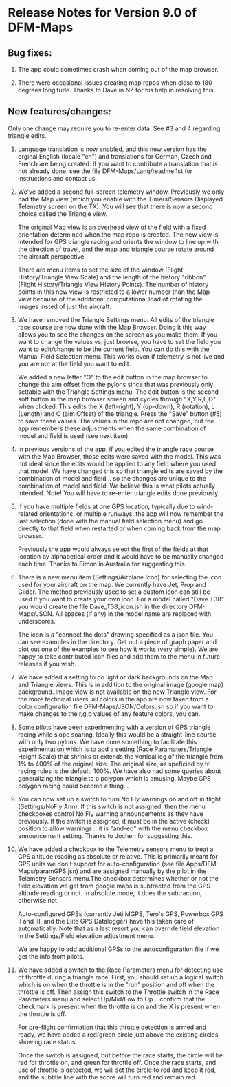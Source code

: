 # Release Notes for Version 9.0 of DFM-Maps

## Bug fixes:

1. The app could sometimes crash when coming out of the map browser.

2. There were occasional issues creating map repos when close to 180
degrees longitude. Thanks to Dave in NZ for his help in resolving this.

## New features/changes:

Only one change may require you to re-enter data. See #3 and 4 regarding
triangle edits.

1. Language translation is now enabled, and this new version has the
orginal English (locale "en") and translations for German, Czech and French are
being created. If you want to contribute a translation that is not already done, see
the file DFM-Maps/Lang/readme.1st for instructions and contact us.

2. We've added a second full-screen telemetry window. Previously we
only had the Map view (which you enable with the Timers/Sensors
Displayed Telemetry screen on the TX). You will see that there is now
a second choice called the Triangle view.

	The original Map view is
an overhead view of the field with a fixed
orientation determined when the map repo is created. The new view is
intended for GPS triangle racing and orients the window to line up
with the direction of travel, and the map and triangle course rotate
around the aircraft perspective.

	There are menu items to set the size
of the window (Flight History/Triangle View Scale) and the length of the history "ribbon"
(Flight History/Triangle View History Points). The number of
history points in this new view is restricted to a lower number than the Map
view because of the additional computational load of rotating the
images insted of just the aircraft.

3. We have removed the Triangle Settings menu. All edits of the
triangle race course are now done with the Map Browser. Doing it this
way allows you to see the changes on the screen as you make them. If
you want to change the values vs. just browse, you have to set the
field you want to edit/change to be the current field. You can do this
with the Manual Field Selection menu. This works even if telemetry is
not live and you are not at the field you want to edit.

	We added a new letter "O" to the edit button in the map browser to
change the aim offset from the pylons since that was previously only
settable with the Triangle Settings menu.  The edit button is the
second soft button in the map browser screen and cycles through
"X,Y,R,L,O" when clicked. This edits the X (left-right), Y (up-down),
R (rotation), L (Length) and O (aim Offset) of the triangle. Press the
"Save" button (#5) to save these values. The values in the repo are
not changed, but the app remembers these adjustments when the same
combination of model and field is used (see next item).

4. In previous versions of the app, if you edited the triangle race
course with the Map Browser, those edits were saved with the model. This
was not ideal since the edits would be applied to any field where you
used that model. We have changed this so that triangle edits are saved
by the combination of model and field .. so the changes are unique to
the combination of model and field. We believe this is what pilots
actually intended. Note! You will have to re-enter triangle edits done
previously.

5. If you have multiple fields at one GPS location, typically due to
wind-related orientations, or multiple runways, the app will now
remember the last selection (done with the manual field selection menu)
and go directly to that field when restarted or when coming back from
the map browser.

	Previously the app would always select the first of the fields at that
location by alphabetical order and it would have to be manually
changed each time. Thanks to Simon in Australia for suggesting this.

6. There is a new menu item (Settings/Airplane Icon) for selecting the
icon used for your aircraft on the map. We currently have Jet, Prop and
Glider. The method previously used to set a custom icon can still be
used if you want to create your own icon. For a model called "Dave T38"
you would create the file Dave_T38_icon.jsn in the directory
DFM-Maps/JSON. All spaces (if any) in the model name are replaced with
underscores.

	The icon is a "connect the dots" drawing specified as a json file. You
can see examples in the directory. Get out a piece of graph paper and
plot out one of the examples to see how it works (very simple). We are
happy to take contributed icon files and add them to the menu in
future releases if you wish.

7. We have added a setting to do light or dark backgrounds on the Map
and Triangle views. This is in addition to the original image (google
map) background. Image view is not available on the new Triangle view.
For the more technical users, all colors in the app are now taken from a
color configuration file DFM-Maps/JSON/Colors.jsn so if you want to make
changes to the r,g,b values of any feature colors, you can.

8. Some pilots have been experimenting with a version of GPS triangle
racing while slope soaring. Ideally this would be a straight-line course
with only two pylons. We have done something to facilitate this
experimentation which is to add a setting (Race Paramaters/Triangle
Height Scale) that shrinks or extends the vertical leg of the triangle
from 1% to 400% of the original size. The original size, as speficied by
tri racing rules is the default: 100%. We have also had some queries
about generalizing the triangle to a polygon which is amusing. Maybe GPS
polygon racing could become a thing...

9. You can now set up a switch to turn No Fly warnings on and off in
flight (Settings/NoFly Ann). If this switch is not assigned, then the
menu checkboxes control No Fly warning announcements as they have
previously. If the switch is assigned, it must be in the active (check)
position to allow warnings .. it is "and-ed" with the menu checkbox
announcement setting. Thanks to Jochen for suggesting this.

10. We have added a checkbox to the Telemetry sensors menu to treat a
GPS altitude reading as absolute or relative. This is primarily meant
for GPS units we don't support for auto-configuration (see file
Apps/DFM-Maps/paramGPS.jsn) and are assigned manually by the pilot in
the Telemetry Sensors menu.The checkbox determines whether or not the field elevation we get from
google maps is subtracted from the GPS altitude reading or not. In
absolute mode, it does the subtraction, otherwise not.

	Auto-configured
GPSs (currently Jeti MGPS, Tero's GPS, Powerbox GPS II and III, and
the Elite GPS Datalogger) have this taken care of automatically. Note that as a last resort you can override field elevation in the
Settings/Field elevation adjustment menu.

	We are happy to add
additional GPSs to the autoconfiguration file if we get the info from
pilots.

11. We have added a switch to the Race Parameters menu for detecting use of throttle
during a triangle race. First, you should set up a logical switch which is on
when the throttle is in the "run" position and off when the throttle is off.
Then assign this switch to the Throttle switch in the  Race Parameters menu and
select Up/Mid/Low to Up .. confirm that the checkmark is present when the throttle
	is on and the X is present when the throttle is off.

	For pre-flight confirmation that this throttle
detection is armed and ready,
	we have added a red/green circle just above the existing circles showing race status.
	
	Once the switch is assigned, but before the race starts, the circle will be red for
throttle on, and green for throttle off. Once the race starts, and use of throttle is detected, we
will set the circle to red and keep it red, and the subtitle line with the score will turn red
and remain red.

